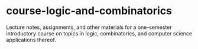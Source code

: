 # course-logic-and-combinatorics
Lecture notes, assignments, and other materials for a one-semester introductory course on topics in logic, combinatorics, and computer science applications thereof.
